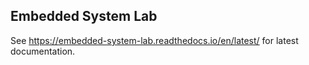 ## Embedded System Lab

See https://embedded-system-lab.readthedocs.io/en/latest/ for latest documentation.
